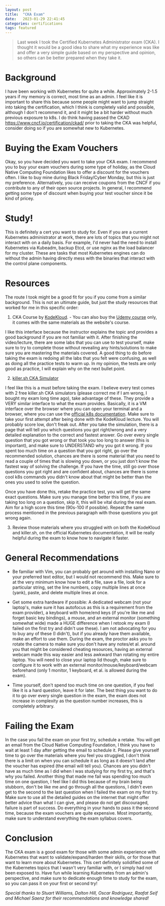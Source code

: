 ```yaml
---
layout: post
title:  "CKA Exam"
date:   2023-01-29 22:41:45
categories: certifications
tags: featured
---
```

>Last week I took the Certified Kubernetes Administrator exam (CKA). I thought it would be a good idea to share what my experience was like and offer a very simple guide based on my perspective and opinion, so others can be better prepared when they take it.

<h1>Background</h1>

I have been working with Kubernetes for quite a while. Approximately 2-1.5 years if my memory is correct, most time as an admin. I feel like it is important to share this because some people might want to jump straight into taking the certification, which I think is completely valid and possible, although I don't recommend it, and it might be a bit harder without much previous exposure to k8s. I do think having passed the CKAD https://www.cncf.io/certification/ckad/ prior to taking the CKA was helpful, consider doing so if you are somewhat new to Kubernetes.

<h1>Buying the Exam Vouchers</h1>

Okay, so you have decided you want to take your CKA exam. I recommend you to buy your exam vouchers during some type of holiday, as the Cloud Native Computing Foundation likes to offer a discount for the vouchers often. I like to buy mine during Black Friday/Cyber Monday, but this is just my preference. Alternatively, you can receive coupons from the CNCF if you contribute to any of their open source projects. In general, I recommend getting some type of discount when buying your test voucher since it be kind of pricey.

<h1>Study!</h1>

This is definitely a cert you want to study for. Even if you are a current Kubernetes administrator at work, there are lots of topics that you might not interact with on a daily basis. For example, I'd never had the need to install Kubernetes via Kubeadm, backup Etcd, or use nginx as the load balancer for my cluster. These are tasks that most Kubernetes engines can do without the admin having directly mess with the binaries that interact with the control plane components.

<h1>Resources</h1>

The route I took might be a good fit for you if you come from a similar background. This is not an ultimate guide, but just the study resources that worked for me in this specific order:

1. CKA Course by [KodeKloud](https://kodekloud.com/courses/certified-kubernetes-administrator-cka/ "KodeKloud's CKA Course"). - You can also buy the [Udemy course](https://www.udemy.com/course/certified-kubernetes-administrator-with-practice-tests/) only, it comes with the same materials as the website's course.

I like this interface because the instructor explains the topic and provides a good background if you are not familiar with it. After finishing the video/lecture, there are some labs that you can use to test yourself, make sure to try to complete those without revealing any hints/solutions to make sure you are mastering the materials covered. A good thing to do before taking the exam is redoing all the labs that you felt were confusing, as well as doing all the practice tests to warm up. In my opinion, the tests are only good as practice, I will explain why on the next bullet point.

2. [killer.sh CKA Simulator](https://killer.sh/cka "Killer Shell CKA Simulation Tests")

I feel like this is a must before taking the exam. I believe every test comes with 2 free killer.sh CKA simulators (please correct me if I am wrong, I bought my exam long time ago), take advantage of these. They provide a VERY similar interface to what the exam provides. Basically, it is a VM interface over the browser where you can open your terminal and a browser, where you can use the [official k8s documentation](https://kubernetes.io/docs/home/ "Official Kubernetes Documentation"). Make sure to take your first attempt after being done with the KodeKloud lecture. You will probably score low, don't freak out. After you take the simulation, there is a page that will tell you which questions you got right/wrong and a very detailed explanation to the correct and fastest answer. Go over every single question that you got wrong or that took you too long to answer (this is important), and make sure to UNDERSTAND why you got it wrong. If you spent too much time on a question that you got right, go over the recommended solution, chances are there is some material that you need to read a couple of times that is slowing you down, or you just don't know the fastest way of solving the challenge. If you have the time, still go over those questions you got right and are confident about, chances are there is some cool k8s commands you didn't know about that might be better than the ones you used to solve the question.

Once you have done this, retake the practice test, you will get the same exact questions. Make sure you manage time better this time, if you are taking too long on a question, skip it, this will be vital during the real exam. Aim for a high score this time (90s-100 if possible). Repeat the same process mentioned in the previous paragraph with those questions you got wrong again.

3. Review those materials where you struggled with on both the KodeKloud and killer.sh, on the official Kubernetes documentation, it will be really helpful during the exam to know how to navigate it faster.

<h1>General Recommendations</h1>

- Be familiar with Vim, you can probably get around with installing Nano or your preferred text editor, but I would not recommend this. Make sure to at the very minimum know how to edit a file, save a file, look for a particular string, set the line numbers, copy multiple lines at once (yank), paste, and delete multiple lines at once.

- Get some extra hardware if possible: A dedicated webcam (not your laptop's, make sure it has autofocus as this is a requirement from the exam provider), a keyboard with home/end keys (if you're like me and forget basic key bindings), a mouse, and an external monitor (something somewhat wide) made a HUGE difference when I retook my exam (I failed on the first try and didn't use these). I am not advocating for you to buy any of these (I didn't), but if you already have them available, make an effort to use them. During the exam, the proctor asks you to rotate the camera to make sure you don't have any notes/et al. around you that might be considered cheating resources, having an external webcam made this way easier and less awkward than rotating my entire laptop. You will need to close your laptop lid though, make sure to configure it to work with an external monitor/mouse/keyboard/webcam beforehand (only 1 monitor, 1 keyboard, et al. is allowed during the exam).

- Time yourself, don't spend too much time on one question, if you feel like it is a hard question, leave it for later. The best thing you want to do it to go over every single question in the exam, the exam does not increase in complexity as the question number increases, this is completely arbitrary. 

<h1>Failing the Exam</h1>

In the case you fail the exam on your first try, schedule a retake. You will get an email from the Cloud Native Computing Foundation, I think you have to wait at least 1 day after getting the email to schedule it. Please give yourself time to go over the materials where you feel you struggled, I don't think there is a limit on when you can schedule it as long as it doesn't land after the voucher has expired (the email will tell you). Chances are you didn't have as much time as I did when I was studying for my first try, and that's why you failed. Another thing that made me fail was spending too much time on one question, I feel like I did this because of my brain being stubborn, don't be like me and go through all the questions, I didn't even get to the second to the last question when I failed the exam on my first try. Make sure to use all the detailed guides on the internet that might offer better advice than what I can give, and please do not get discouraged, failure is part of success. Do everything in your hands to pass it the second time, because the exam vouchers are quite expensive. Most importantly, make sure to understand everything the exam syllabus covers.

<h1>Conclusion</h1>

The CKA exam is a good exam for those with some admin experience with Kubernetes that want to validate/expand/harden their skills, or for those that want to learn more about Kubernetes. This cert definitely solidified some of the Kubernetes topics that I wasn't very familiar with, or I simply had not been exposed to. Have fun while learning Kubernetes from an admin's perspective, and make sure to dedicate enough time to study for the exam, so you can pass it on your first or second try!

<i>Special thanks to Stuart Williams, Dalton Hill, Oscar Rodriguez, Raafat Seif and Michael Saenz for their recommendations and knowledge shared!</i>

